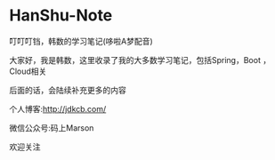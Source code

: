 # HanShu-Note
叮叮叮铛，韩数的学习笔记(哆啦A梦配音)

大家好，我是韩数，这里收录了我的大多数学习笔记，包括Spring，Boot ，Cloud相关

后面的话，会陆续补充更多的内容

个人博客:<http://jdkcb.com/>

微信公众号:码上Marson

欢迎关注

